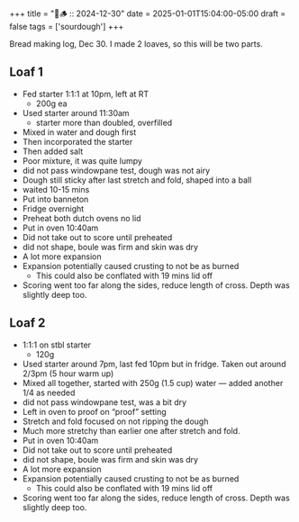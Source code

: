 +++
title = "🍞🪵 :: 2024-12-30"
date = 2025-01-01T15:04:00-05:00
draft = false
tags = ['sourdough']
+++

Bread making log, Dec 30. I made 2 loaves, so this will be two parts.

## Loaf 1

- Fed starter 1:1:1 at 10pm, left at RT
	- 200g ea
- Used starter around 11:30am
	- starter more than doubled, overfilled
- Mixed in water and dough first
- Then incorporated the starter
- Then added salt
- Poor mixture, it was quite lumpy
- did not pass windowpane test, dough was not airy
- Dough still sticky after last stretch and fold, shaped into a ball
- waited 10-15 mins
- Put into banneton
- Fridge overnight
- Preheat both dutch ovens no lid
- Put in oven 10:40am
- Did not take out to score until preheated
- did not shape, boule was firm and skin was dry
- A lot more expansion
- Expansion potentially caused crusting to not be as burned
	- This could also be conflated with 19 mins lid off
- Scoring went too far along the sides, reduce length of cross. Depth was slightly deep too.

## Loaf 2

- 1:1:1 on stbl starter
	- 120g
- Used starter around 7pm, last fed 10pm but in fridge. Taken out around 2/3pm (5 hour warm up)
- Mixed all together, started with 250g (1.5 cup) water — added another 1/4 as needed
- did not pass windowpane test, was a bit dry
- Left in oven to proof on “proof” setting
- Stretch and fold focused on not ripping the dough
- Much more stretchy than earlier one after stretch and fold.
- Put in oven 10:40am
- Did not take out to score until preheated
- did not shape, boule was firm and skin was dry
- A lot more expansion
- Expansion potentially caused crusting to not be as burned
	- This could also be conflated with 19 mins lid off
- Scoring went too far along the sides, reduce length of cross. Depth was slightly deep too.
